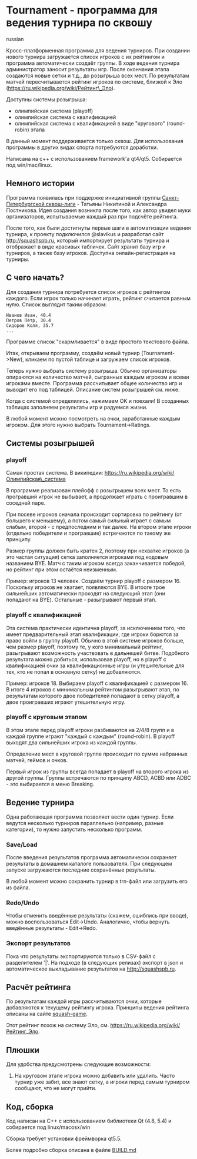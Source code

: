 # Tournament - программа для ведения турнира по сквошу

russian

Кросс-платформенная программа для ведения турниров. При создании нового турнира загружается список игроков с их рейтингом и программа автоматически создаёт группы. В ходе ведения турнира администратор заносит результаты игр. После окончания этапа создаются новые сетки и т.д., до розыгрыша всех мест. По результатам матчей пересчитывается рейтинг игроков по системе, близкой к Эло (https://ru.wikipedia.org/wiki/Рейтинг\_Эло).

Доступны системы розыгрыша:

  * олимпийская система (playoff)
  * олимпийская система с квалификацией
  * олимпийская система с квалификацией в виде "кругового" (round-robin) этапа

В данный момент поддерживается только сквош. Для использования программы в других видах спорта потребуются доработки.

Написана на c++ с использованием framework'а qt4/qt5. Собирается под win/mac/linux.

## Немного истории

Программа появилась при поддержке инициативной группы [Санкт-Петербургской сквош-лиги](http://squash-game.ru) - Татьяны Никитиной и Александра Постникова. Идея создания возникла после того, как автор увидел муки организаторов, испытываемые каждый раз при подсчёте рейтинга. 

После того, как были достигнуты первые шаги в автоматизации ведения турнира, к проекту подключился @slavikus и разработал сайт http://squashspb.ru, который импортирует результаты турнира и отображает в виде красивых табличек. Сайт хранит базу игр и турниров, а также базу игроков. Доступна онлайн-регистрация на турниры.

## С чего начать?

Для создания турнира потребуется список игроков с рейтингом каждого. Если игрок только начинает играть, рейтинг считается равным нулю. Список выглядит таким образом:
    
    Иванов Иван, 40.4
    Петров Пётр, 30.4
    Сидоров Коля, 35.7
    ...

Программе список "скармливается" в виде простого текстового файла.

Итак, открываем программу, создаём новый турнир (Tournament->New), кликаем по пустой таблице и загружаем список игроков. 

Теперь нужно выбрать систему розыгрыша. Обычно организаторы опираются на количество матчей, сыгранных каждым игроком и всеми игроками вместе. Программа рассчитывает общее количество игр и выводит его под таблицей. Описание систем розыгрышей см. ниже.

Когда с системой определились, нажимаем OK и поехали! В созданных таблицах заполняем результаты игр и радуемся жизни.

В любой момент можно посмотреть на очки, заработанные каждым игроком. Для этого нужно выбрать Tournament->Ratings.

## Системы розыгрышей

### playoff

Самая простая система. В википедии: https://ru.wikipedia.org/wiki/Олимпийская\_система

В программе реализован плейофф с розыгрышем всех мест. То есть програвший игрок не выбывает, а продолжает играть с проигравшим в соседней паре. 

При посеве игроков сначала происходит сортировка по рейтингу (от большего к меньшему), а потом самый сильный играет с самым слабым, второй - с предпоследним и так далее. На втором этапе игроки (отдельно победители и програвшие) встречаются по такому же принципу.

Размер группы должен быть кратен 2, поэтому при нехватке игроков (а это частая ситуация) сетка заполняется игроками под кодовым названием BYE. Матч с таким игроком всегда заканчивается победой, но рейтинг при этом остаётся неизменным.

Пример: игроков 13 человек. Создаём турнир playoff с размером 16. Поскольку игроков не хватает, появляются BYE. В итооге трое сильнейших автоматически проходят на следующий этап (они попадают на BYE). Остальные - разыгрывают первый этап.

### playoff с квалификацией

Эта система практически идентична playoff, за исключением того, что имеет предварительный этап квалификации, где игроки борются за право войти в группу playoff. Обычно в этой системе игроков больше, чем размер playoff, поэтому те, у кого минимальный рейтинг, разыгрывают возможность участвовать в дальнешей битве. Подобного результата можно добиться, использовав playoff, но в playoff с квалификацией очки за квалификационные игры (и утешительные для тех, кто не попал в основную сетку) не добавляются.

Пример: игроков 18. Выбираем playoff c квалификацией с размером 16. В итоге 4 игроков с минимальным рейтингом разыгрывают этап, по результатам которого двое победителей попадают в сетку playoff, а двое проигравших играют утешительную игру. 

### playoff с круговым этапом

В этом этапе перед playoff игроки разбиваются на 2/4/8 групп и в каждой группе играют "каждый с каждым" (round-robin).  В playoff выходят два сильнейших игрока из каждой группы.

Определение мест в круговой группе происходит по сумме набранных матчей, геймов и очков. 

Первый игрок из группы всегда попадает в playoff на второго игрока из другой группы. Группы встречаются по принципу ABCD, ACBD или ADBC - это выбирается в меню Breaking.

## Ведение турнира

Одна работающая программа позволяет вести один турнир. Если ведутся несколько турниров параллельно (например, разные категории), то нужно запустить несколько программ.

### Save/Load

После введения результатов программа автоматически сохраняет результаты в домашнем каталоге пользователя. При следующем запуске загружаются последние сохранённые результаты. 

В любой момент можно сохранить турнир в trn-файл или загрузить его из файла. 

### Redo/Undo

Чтобы отменить введённые результаты (скажем, ошиблись при вводе), можно воспользоваться Edit->Undo. Аналогично, чтобы вернуть введённые результаты - Edit->Redo.

### Экспорт результатов

Пока что результаты экспортируются только в CSV-файл с разделителем '|'. На подходе (в следующих релизах) экспорт в json и автоматическое выкладывание результатов на http://squashspb.ru.

## Расчёт рейтинга

По результатам каждой игры рассчитываются очки, которые добавляются к текущему рейтингу игрока. Принципы ведения рейтинга описаны на сайте
[squash-game](http://www.squash-game.ru/ligaM2/rating).

Этот рейтинг похож на систему Эло, см. https://ru.wikipedia.org/wiki/Рейтинг_Эло.

## Плюшки

Для удобства предусмотрены следующие возможности:
  1. На круговом этапе игрока можно добавить или удалить. Часто турнир
     уже забит, все знают сетку, а игроки перед самым турниром сообщают,
     что не могут прийти.

## Код, сборка

Код написан на C++ с использованием библиотеки Qt (4.8, 5.4) и собирается под linux/macosx/win

Сборка требует установки фреймворка qt5.5. 

Более подробно сборка описана в файле [BUILD.md](gui/BUILD.md)

